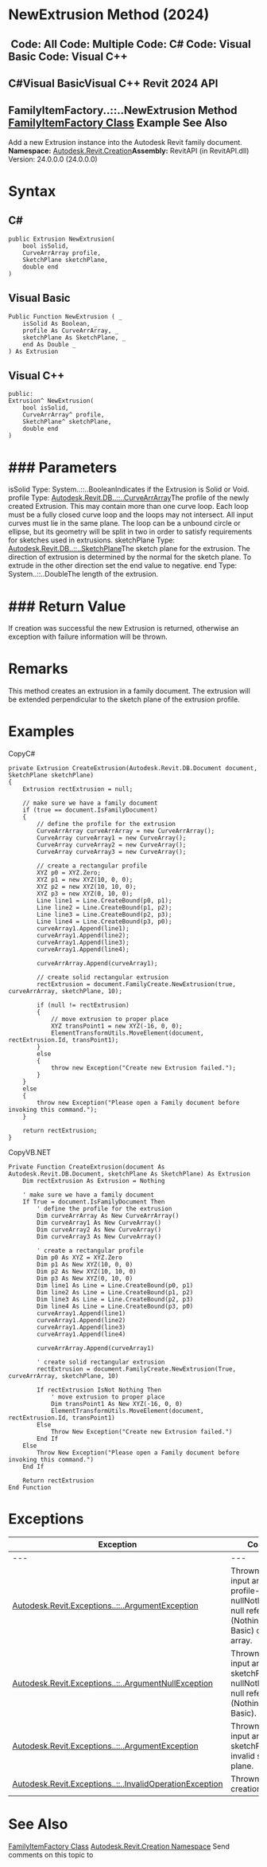 # NewExtrusion Method (2024)

﻿
 Code: All Code: Multiple Code: C# Code: Visual Basic Code: Visual C++   
---  
C#Visual BasicVisual C++
Revit 2024 API  
---  
FamilyItemFactory..::..NewExtrusion Method   
[FamilyItemFactory Class](a7622967-1381-c17f-ed04-1ebe40da0440.md "FamilyItemFactory Class") Example See Also  
---  
Add a new Extrusion instance into the Autodesk Revit family document.
**Namespace:** [Autodesk.Revit.Creation](ded320da-058a-4edd-0418-0582389559a7.md "Autodesk.Revit.Creation Namespace")**Assembly:** RevitAPI (in RevitAPI.dll) Version: 24.0.0.0 (24.0.0.0)
# Syntax
C#  
---  
```text
public Extrusion NewExtrusion(
	bool isSolid,
	CurveArrArray profile,
	SketchPlane sketchPlane,
	double end
)
```
  
Visual Basic  
---  
```text
Public Function NewExtrusion ( _
	isSolid As Boolean, _
	profile As CurveArrArray, _
	sketchPlane As SketchPlane, _
	end As Double _
) As Extrusion
```
  
Visual C++  
---  
```text
public:
Extrusion^ NewExtrusion(
	bool isSolid, 
	CurveArrArray^ profile, 
	SketchPlane^ sketchPlane, 
	double end
)
```
  
# ### Parameters
isSolid
    Type: System..::..BooleanIndicates if the Extrusion is Solid or Void.
profile
    Type: [Autodesk.Revit.DB..::..CurveArrArray](c9d071fe-9724-42ed-e280-57381cd44301.md "CurveArrArray Class")The profile of the newly created Extrusion. This may contain more than one curve loop. Each loop must be a fully closed curve loop and the loops may not intersect. All input curves must lie in the same plane. The loop can be a unbound circle or ellipse, but its geometry will be split in two in order to satisfy requirements for sketches used in extrusions.
sketchPlane
    Type: [Autodesk.Revit.DB..::..SketchPlane](ba104029-d175-7e75-caef-667a4281f4af.md "SketchPlane Class")The sketch plane for the extrusion. The direction of extrusion is determined by the normal for the sketch plane. To extrude in the other direction set the end value to negative.
end
    Type: System..::..DoubleThe length of the extrusion.
# ### Return Value
If creation was successful the new Extrusion is returned, otherwise an exception with failure information will be thrown.
# Remarks
This method creates an extrusion in a family document. The extrusion will be extended perpendicular to the sketch plane of the extrusion profile. 
# Examples
CopyC#
```text
private Extrusion CreateExtrusion(Autodesk.Revit.DB.Document document, SketchPlane sketchPlane)
{
    Extrusion rectExtrusion = null;

    // make sure we have a family document
    if (true == document.IsFamilyDocument)
    {
        // define the profile for the extrusion
        CurveArrArray curveArrArray = new CurveArrArray();
        CurveArray curveArray1 = new CurveArray();
        CurveArray curveArray2 = new CurveArray();
        CurveArray curveArray3 = new CurveArray();

        // create a rectangular profile
        XYZ p0 = XYZ.Zero;
        XYZ p1 = new XYZ(10, 0, 0);
        XYZ p2 = new XYZ(10, 10, 0);
        XYZ p3 = new XYZ(0, 10, 0);
        Line line1 = Line.CreateBound(p0, p1);
        Line line2 = Line.CreateBound(p1, p2);
        Line line3 = Line.CreateBound(p2, p3);
        Line line4 = Line.CreateBound(p3, p0);
        curveArray1.Append(line1);
        curveArray1.Append(line2);
        curveArray1.Append(line3);
        curveArray1.Append(line4);

        curveArrArray.Append(curveArray1);

        // create solid rectangular extrusion
        rectExtrusion = document.FamilyCreate.NewExtrusion(true, curveArrArray, sketchPlane, 10);

        if (null != rectExtrusion)
        {
            // move extrusion to proper place
            XYZ transPoint1 = new XYZ(-16, 0, 0);
            ElementTransformUtils.MoveElement(document, rectExtrusion.Id, transPoint1);
        }
        else
        {
            throw new Exception("Create new Extrusion failed.");
        }
    }
    else
    {
        throw new Exception("Please open a Family document before invoking this command.");
    }

    return rectExtrusion;
}
```

CopyVB.NET
```text
Private Function CreateExtrusion(document As Autodesk.Revit.DB.Document, sketchPlane As SketchPlane) As Extrusion
    Dim rectExtrusion As Extrusion = Nothing

    ' make sure we have a family document
    If True = document.IsFamilyDocument Then
        ' define the profile for the extrusion
        Dim curveArrArray As New CurveArrArray()
        Dim curveArray1 As New CurveArray()
        Dim curveArray2 As New CurveArray()
        Dim curveArray3 As New CurveArray()

        ' create a rectangular profile
        Dim p0 As XYZ = XYZ.Zero
        Dim p1 As New XYZ(10, 0, 0)
        Dim p2 As New XYZ(10, 10, 0)
        Dim p3 As New XYZ(0, 10, 0)
        Dim line1 As Line = Line.CreateBound(p0, p1)
        Dim line2 As Line = Line.CreateBound(p1, p2)
        Dim line3 As Line = Line.CreateBound(p2, p3)
        Dim line4 As Line = Line.CreateBound(p3, p0)
        curveArray1.Append(line1)
        curveArray1.Append(line2)
        curveArray1.Append(line3)
        curveArray1.Append(line4)

        curveArrArray.Append(curveArray1)

        ' create solid rectangular extrusion
        rectExtrusion = document.FamilyCreate.NewExtrusion(True, curveArrArray, sketchPlane, 10)

        If rectExtrusion IsNot Nothing Then
            ' move extrusion to proper place
            Dim transPoint1 As New XYZ(-16, 0, 0)
            ElementTransformUtils.MoveElement(document, rectExtrusion.Id, transPoint1)
        Else
            Throw New Exception("Create new Extrusion failed.")
        End If
    Else
        Throw New Exception("Please open a Family document before invoking this command.")
    End If

    Return rectExtrusion
End Function
```

# Exceptions
| Exception | Condition |
| --- | --- |
| --- | --- |
| [Autodesk.Revit.Exceptions..::..ArgumentException](2e6e4206-97a8-dd4b-df5d-4269f4bb6088.md "ArgumentException Class") | Thrown when the input argument-profile-is nullNothingnullptra null reference (Nothing in Visual Basic) or empty array. |
| [Autodesk.Revit.Exceptions..::..ArgumentNullException](631e1424-60f4-929b-4e52-dda9dcd26316.md "ArgumentNullException Class") | Thrown when the input argument-sketchPlane-is nullNothingnullptra null reference (Nothing in Visual Basic). |
| [Autodesk.Revit.Exceptions..::..ArgumentException](2e6e4206-97a8-dd4b-df5d-4269f4bb6088.md "ArgumentException Class") | Thrown when the input argument-sketchPlane-is an invalid sketch plane. |
| [Autodesk.Revit.Exceptions..::..InvalidOperationException](9e715f03-3884-e539-4dd6-8d7545733adc.md "InvalidOperationException Class") | Thrown when the creation failed. |

# See Also
[FamilyItemFactory Class](a7622967-1381-c17f-ed04-1ebe40da0440.md "FamilyItemFactory Class")
[Autodesk.Revit.Creation Namespace](ded320da-058a-4edd-0418-0582389559a7.md "Autodesk.Revit.Creation Namespace")
Send comments on this topic to 